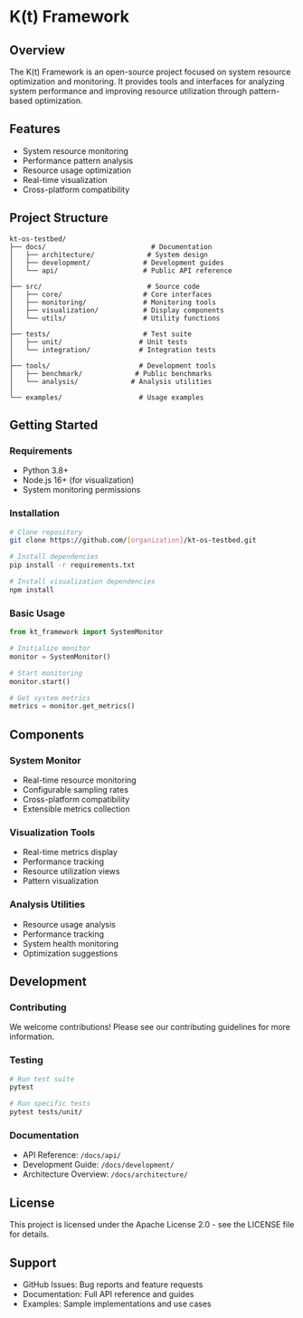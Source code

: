 # K(t) Framework

## Overview
The K(t) Framework is an open-source project focused on system resource optimization and monitoring. It provides tools and interfaces for analyzing system performance and improving resource utilization through pattern-based optimization.

## Features
- System resource monitoring
- Performance pattern analysis
- Resource usage optimization
- Real-time visualization
- Cross-platform compatibility

## Project Structure
```
kt-os-testbed/
├── docs/                          # Documentation
│   ├── architecture/             # System design
│   ├── development/             # Development guides
│   └── api/                     # Public API reference
│
├── src/                          # Source code
│   ├── core/                    # Core interfaces
│   ├── monitoring/              # Monitoring tools
│   ├── visualization/           # Display components
│   └── utils/                   # Utility functions
│
├── tests/                       # Test suite
│   ├── unit/                   # Unit tests
│   └── integration/            # Integration tests
│
├── tools/                      # Development tools
│   ├── benchmark/             # Public benchmarks
│   └── analysis/             # Analysis utilities
│
└── examples/                   # Usage examples
```

## Getting Started

### Requirements
- Python 3.8+
- Node.js 16+ (for visualization)
- System monitoring permissions

### Installation
```bash
# Clone repository
git clone https://github.com/[organization]/kt-os-testbed.git

# Install dependencies
pip install -r requirements.txt

# Install visualization dependencies
npm install
```

### Basic Usage
```python
from kt_framework import SystemMonitor

# Initialize monitor
monitor = SystemMonitor()

# Start monitoring
monitor.start()

# Get system metrics
metrics = monitor.get_metrics()
```

## Components

### System Monitor
- Real-time resource monitoring
- Configurable sampling rates
- Cross-platform compatibility
- Extensible metrics collection

### Visualization Tools
- Real-time metrics display
- Performance tracking
- Resource utilization views
- Pattern visualization

### Analysis Utilities
- Resource usage analysis
- Performance tracking
- System health monitoring
- Optimization suggestions

## Development

### Contributing
We welcome contributions! Please see our contributing guidelines for more information.

### Testing
```bash
# Run test suite
pytest

# Run specific tests
pytest tests/unit/
```

### Documentation
- API Reference: `/docs/api/`
- Development Guide: `/docs/development/`
- Architecture Overview: `/docs/architecture/`

## License
This project is licensed under the Apache License 2.0 - see the LICENSE file for details.

## Support
- GitHub Issues: Bug reports and feature requests
- Documentation: Full API reference and guides
- Examples: Sample implementations and use cases
